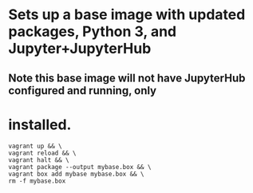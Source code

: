 # Sets up a base image with updated packages, Python 3, and Jupyter+JupyterHub
## Note this base image will not have JupyterHub configured and running, only
# installed.
```
vagrant up && \
vagrant reload && \
vagrant halt && \
vagrant package --output mybase.box && \
vagrant box add mybase mybase.box && \
rm -f mybase.box
```
